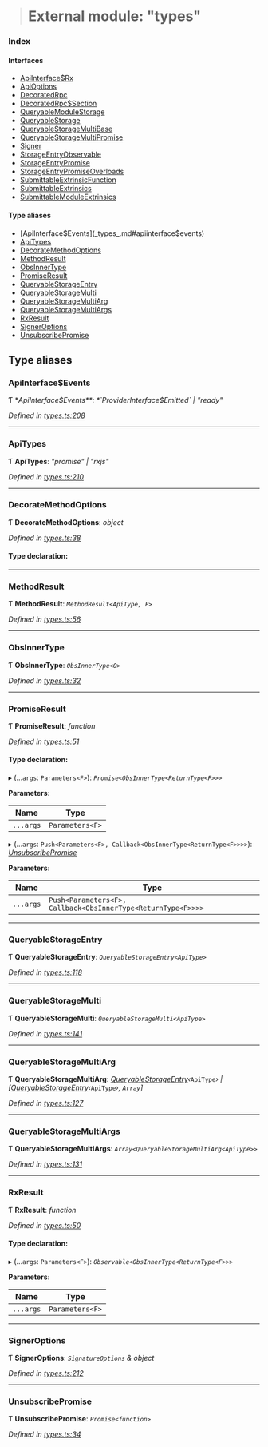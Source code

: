 > # External module: "types"

### Index

#### Interfaces

* [ApiInterface$Rx](../interfaces/_types_.apiinterface_rx.md)
* [ApiOptions](../interfaces/_types_.apioptions.md)
* [DecoratedRpc](../interfaces/_types_.decoratedrpc.md)
* [DecoratedRpc$Section](../interfaces/_types_.decoratedrpc_section.md)
* [QueryableModuleStorage](../interfaces/_types_.queryablemodulestorage.md)
* [QueryableStorage](../interfaces/_types_.queryablestorage.md)
* [QueryableStorageMultiBase](../interfaces/_types_.queryablestoragemultibase.md)
* [QueryableStorageMultiPromise](../interfaces/_types_.queryablestoragemultipromise.md)
* [Signer](../interfaces/_types_.signer.md)
* [StorageEntryObservable](../interfaces/_types_.storageentryobservable.md)
* [StorageEntryPromise](../interfaces/_types_.storageentrypromise.md)
* [StorageEntryPromiseOverloads](../interfaces/_types_.storageentrypromiseoverloads.md)
* [SubmittableExtrinsicFunction](../interfaces/_types_.submittableextrinsicfunction.md)
* [SubmittableExtrinsics](../interfaces/_types_.submittableextrinsics.md)
* [SubmittableModuleExtrinsics](../interfaces/_types_.submittablemoduleextrinsics.md)

#### Type aliases

* [ApiInterface$Events](_types_.md#apiinterface$events)
* [ApiTypes](_types_.md#apitypes)
* [DecorateMethodOptions](_types_.md#decoratemethodoptions)
* [MethodResult](_types_.md#methodresult)
* [ObsInnerType](_types_.md#obsinnertype)
* [PromiseResult](_types_.md#promiseresult)
* [QueryableStorageEntry](_types_.md#queryablestorageentry)
* [QueryableStorageMulti](_types_.md#queryablestoragemulti)
* [QueryableStorageMultiArg](_types_.md#queryablestoragemultiarg)
* [QueryableStorageMultiArgs](_types_.md#queryablestoragemultiargs)
* [RxResult](_types_.md#rxresult)
* [SignerOptions](_types_.md#signeroptions)
* [UnsubscribePromise](_types_.md#unsubscribepromise)

## Type aliases

###  ApiInterface$Events

Ƭ **ApiInterface$Events**: *`ProviderInterface$Emitted` | "ready"*

*Defined in [types.ts:208](https://github.com/polkadot-js/api/blob/ca00dbd/packages/api/src/types.ts#L208)*

___

###  ApiTypes

Ƭ **ApiTypes**: *"promise" | "rxjs"*

*Defined in [types.ts:210](https://github.com/polkadot-js/api/blob/ca00dbd/packages/api/src/types.ts#L210)*

___

###  DecorateMethodOptions

Ƭ **DecorateMethodOptions**: *object*

*Defined in [types.ts:38](https://github.com/polkadot-js/api/blob/ca00dbd/packages/api/src/types.ts#L38)*

#### Type declaration:

___

###  MethodResult

Ƭ **MethodResult**: *`MethodResult<ApiType, F>`*

*Defined in [types.ts:56](https://github.com/polkadot-js/api/blob/ca00dbd/packages/api/src/types.ts#L56)*

___

###  ObsInnerType

Ƭ **ObsInnerType**: *`ObsInnerType<O>`*

*Defined in [types.ts:32](https://github.com/polkadot-js/api/blob/ca00dbd/packages/api/src/types.ts#L32)*

___

###  PromiseResult

Ƭ **PromiseResult**: *function*

*Defined in [types.ts:51](https://github.com/polkadot-js/api/blob/ca00dbd/packages/api/src/types.ts#L51)*

#### Type declaration:

▸ (...`args`: `Parameters<F>`): *`Promise<ObsInnerType<ReturnType<F>>>`*

**Parameters:**

Name | Type |
------ | ------ |
`...args` | `Parameters<F>` |

▸ (...`args`: `Push<Parameters<F>, Callback<ObsInnerType<ReturnType<F>>>>`): *[UnsubscribePromise](_types_.md#unsubscribepromise)*

**Parameters:**

Name | Type |
------ | ------ |
`...args` | `Push<Parameters<F>, Callback<ObsInnerType<ReturnType<F>>>>` |

___

###  QueryableStorageEntry

Ƭ **QueryableStorageEntry**: *`QueryableStorageEntry<ApiType>`*

*Defined in [types.ts:118](https://github.com/polkadot-js/api/blob/ca00dbd/packages/api/src/types.ts#L118)*

___

###  QueryableStorageMulti

Ƭ **QueryableStorageMulti**: *`QueryableStorageMulti<ApiType>`*

*Defined in [types.ts:141](https://github.com/polkadot-js/api/blob/ca00dbd/packages/api/src/types.ts#L141)*

___

###  QueryableStorageMultiArg

Ƭ **QueryableStorageMultiArg**: *[QueryableStorageEntry](_types_.md#queryablestorageentry)‹*`ApiType`*› | [[QueryableStorageEntry](_types_.md#queryablestorageentry)‹*`ApiType`*›, `Array`]*

*Defined in [types.ts:127](https://github.com/polkadot-js/api/blob/ca00dbd/packages/api/src/types.ts#L127)*

___

###  QueryableStorageMultiArgs

Ƭ **QueryableStorageMultiArgs**: *`Array<QueryableStorageMultiArg<ApiType>>`*

*Defined in [types.ts:131](https://github.com/polkadot-js/api/blob/ca00dbd/packages/api/src/types.ts#L131)*

___

###  RxResult

Ƭ **RxResult**: *function*

*Defined in [types.ts:50](https://github.com/polkadot-js/api/blob/ca00dbd/packages/api/src/types.ts#L50)*

#### Type declaration:

▸ (...`args`: `Parameters<F>`): *`Observable<ObsInnerType<ReturnType<F>>>`*

**Parameters:**

Name | Type |
------ | ------ |
`...args` | `Parameters<F>` |

___

###  SignerOptions

Ƭ **SignerOptions**: *`SignatureOptions` & object*

*Defined in [types.ts:212](https://github.com/polkadot-js/api/blob/ca00dbd/packages/api/src/types.ts#L212)*

___

###  UnsubscribePromise

Ƭ **UnsubscribePromise**: *`Promise<function>`*

*Defined in [types.ts:34](https://github.com/polkadot-js/api/blob/ca00dbd/packages/api/src/types.ts#L34)*